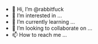 - 👋 Hi, I’m @rabbitfuck
- 👀 I’m interested in ...
- 🌱 I’m currently learning ...
- 💞️ I’m looking to collaborate on ...
- 📫 How to reach me ...

<!---
rabbitfuck/rabbitfuck is a ✨ special ✨ repository because its `README.md` (this file) appears on your GitHub profile.
You can click the Preview link to take a look at your changes.
--->
